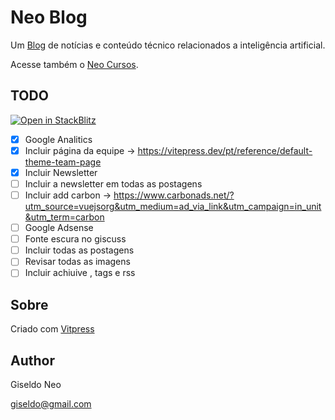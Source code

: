 # Neo Blog

Um [Blog](https://giseldo.github.io/blog/) de notícias e conteúdo técnico relacionados a inteligência artificial.

Acesse também o [Neo Cursos](https://giseldo.github.io/cursos/).

## TODO

[![Open in StackBlitz](https://developer.stackblitz.com/img/open_in_stackblitz.svg)](https://stackblitz.com/github/giseldo/blog)

- [x] Google Analitics 
- [x] Incluir página da equipe -> https://vitepress.dev/pt/reference/default-theme-team-page
- [x] Incluir Newsletter
- [ ] Incluir a newsletter em todas as postagens
- [ ] Incluir add carbon -> https://www.carbonads.net/?utm_source=vuejsorg&utm_medium=ad_via_link&utm_campaign=in_unit&utm_term=carbon
- [ ] Google Adsense 
- [ ] Fonte escura no giscuss
- [ ] Incluir todas as postagens
- [ ] Revisar todas as imagens
- [ ] Incluir achiuive , tags e rss

## Sobre

Criado com [Vitpress](https://vitepress.dev/)

## Author 

Giseldo Neo

giseldo@gmail.com
